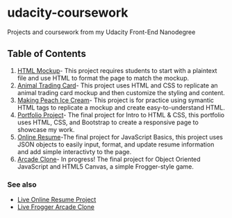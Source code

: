 # udacity-coursework
Projects and coursework from my Udacity Front-End Nanodegree

## Table of Contents
1. [HTML Mockup](https://github.com/baker-natalie/udacity-coursework/tree/master/HTML-MOCKUP-6-7)- This project requires students to start with a plaintext file and use HTML to format the page to match the mockup.
2. [Animal Trading Card](https://github.com/baker-natalie/udacity-coursework/tree/master/ANIMAL-TRADING-CARDS-NATALIE-BAKER)- This project uses HTML and CSS to replicate an animal trading card mockup and then customize the styling and content.
3. [Making Peach Ice Cream](https://github.com/baker-natalie/udacity-coursework/blob/master/start/index.html)- This project is for practice using symantic HTML tags to replicate a mockup and create easy-to-understand HTML.
4. [Portfolio Project](https://github.com/baker-natalie/udacity-coursework/tree/master/baker-natalie.github.io-master)- The final project for Intro to HTML & CSS, this portfolio uses HTML, CSS, and Bootstrap to create a responsive page to showcase my work.
5. [Online Resume](https://github.com/baker-natalie/udacity-coursework/tree/master/frontend-nanodegree-resume)-The final project for JavaScript Basics, this project uses JSON objects to easily input, format, and update resume information and add simple interactivty to the page.
6. [Arcade Clone](https://github.com/baker-natalie/udacity-coursework/tree/master/arcade-clone-project)- In progress! The final project for Object Oriented JavaScript and HTML5 Canvas, a simple Frogger-style game.

### See also
- [Live Online Resume Project](http://baker-natalie.github.io)
- [Live Frogger Arcade Clone](http://baker-natalie.github.io/arcade-clone-project)
